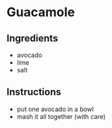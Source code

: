 # Guacamole
## Ingredients
* avocado
* lime
* salt
## Instructions
* put one avocado in a bowl
* mash it all together (with care)

